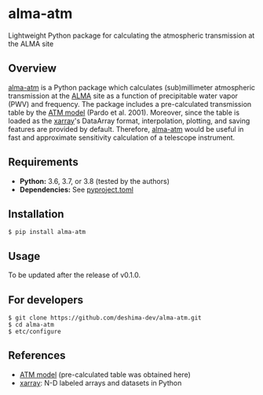 # alma-atm
Lightweight Python package for calculating the atmospheric transmission at the ALMA site

## Overview

[alma-atm] is a Python package which calculates (sub)millimeter atmospheric transmission at the [ALMA] site as a function of precipitable water vapor (PWV) and frequency.
The package includes a pre-calculated transmission table by the [ATM model] (Pardo et al. 2001).
Moreover, since the table is loaded as the [xarray]'s DataArray format, interpolation, plotting, and saving features are provided by default.
Therefore, [alma-atm] would be useful in fast and approximate sensitivity calculation of a telescope instrument.

## Requirements

- **Python:** 3.6, 3.7, or 3.8 (tested by the authors)
- **Dependencies:** See [pyproject.toml](https://github.com/deshima-dev/alma-atm/blob/master/pyproject.toml)

## Installation

```shell
$ pip install alma-atm
```

## Usage

To be updated after the release of v0.1.0.

## For developers

```shell
$ git clone https://github.com/deshima-dev/alma-atm.git
$ cd alma-atm
$ etc/configure
```

## References

- [ATM model] (pre-calculated table was obtained here)
- [xarray]: N-D labeled arrays and datasets in Python

[alma-atm]: https://pypi.org/project/alma-atm/
[ALMA]: https://almascience.nao.ac.jp/
[ATM model]: https://almascience.nao.ac.jp/about-alma/atmosphere-model
[Poetry]: https://python-poetry.org/
[xarray]: https://xarray.pydata.org/en/stable/
